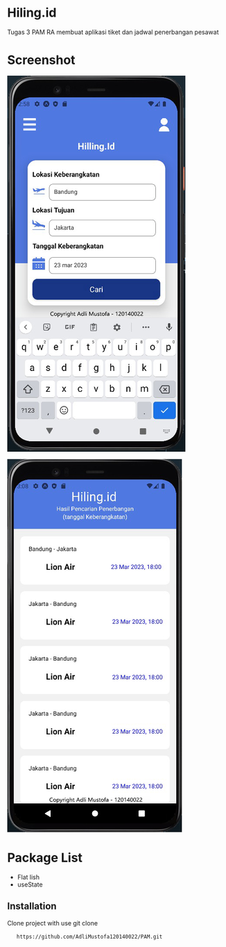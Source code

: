 
# Hiling.id

Tugas 3 PAM RA membuat aplikasi tiket dan jadwal penerbangan pesawat 


# Screenshot

![App Screenshot](https://github.com/AdliMustofa120140022/PAM/blob/ed65c72c35dc9fc052f17a3d7377d862a6f010d8/WhatsApp%20Image%202023-03-16%20at%2014.59.10.jpeg)

![App Screenshot](https://github.com/AdliMustofa120140022/PAM/blob/ed65c72c35dc9fc052f17a3d7377d862a6f010d8/WhatsApp%20Image%202023-03-16%20at%2015.09.03.jpeg)


# Package List 

- Flat lish
- useState


## Installation

Clone project with use git clone

```bash
   https://github.com/AdliMustofa120140022/PAM.git
```
